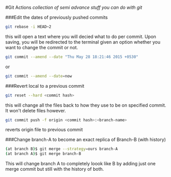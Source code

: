 #Git Actions
<i>collection of semi advance stuff you can do with git</i>

###Edit the dates of previously pushed commits
```bash
git rebase -i HEAD~2
```
this will open a text where you will decied what to do per commit. Upon saving, you will be redirected to the terminal given an option whether you want to change the commit or not.
```bash
git commit --amend --date "Thu May 28 18:21:46 2015 +0530"
```
or
```bash
git commit --amend --date=now
```

###Revert local to a previous commit
```bash
git reset --hard <commit hash>
```
this will change all the files back to how they use to be on specified commit. It won't delete files however.
```bash
git commit push -f origin <commit hash>:<branch-name>
```
reverts origin file to previous commit

###Change branch-A to become an exact replica of Branch-B (with history)
```bash
(at branch B)$ git merge --strategy=ours branch-A
(at branch A)$ git merge branch-B
```
This will change branch A to completely loook like B by adding just one merge commit but still with the history of both.


